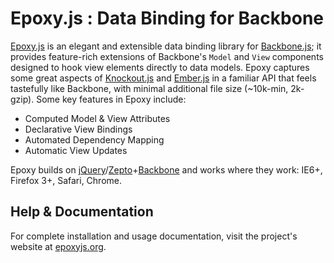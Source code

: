 # Epoxy.js : Data Binding for Backbone

[Epoxy.js](http://epoxyjs.org "Epoxy.js") is an elegant and extensible data binding library for [Backbone.js](http://backbonejs.org "Backbone.js"); it provides feature-rich extensions of Backbone's `Model` and `View` components designed to hook view elements directly to data models. Epoxy captures some great aspects of [Knockout.js](http://knockoutjs.com "Knockout.js") and [Ember.js](http://emberjs.com "Ember.js") in a familiar API that feels tastefully like Backbone, with minimal additional file size (~10k-min, 2k-gzip). Some key features in Epoxy include:</p>

 - Computed Model & View Attributes
 - Declarative View Bindings
 - Automated Dependency Mapping
 - Automatic View Updates

Epoxy builds on [jQuery](http://jquery.com "jQuery.js")/[Zepto](http://zeptojs.com/ "Zepto.js")+[Backbone](http://backbonejs.org "Backbone.js") and works where they work: IE6+, Firefox 3+, Safari, Chrome.


## Help & Documentation

For complete installation and usage documentation, visit the project's website at [epoxyjs.org](http://epoxyjs.org "Epoxy.js").